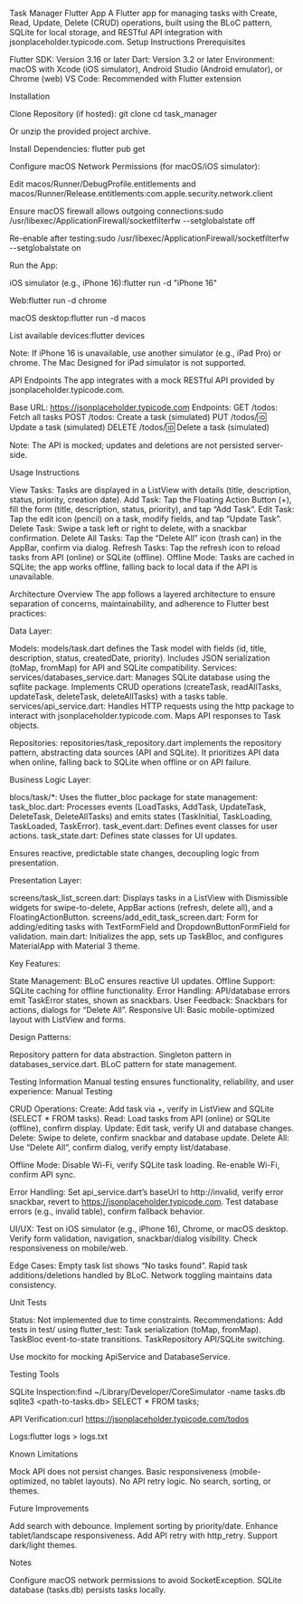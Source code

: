 Task Manager Flutter App
A Flutter app for managing tasks with Create, Read, Update, Delete (CRUD) operations, built using the BLoC pattern, SQLite for local storage, and RESTful API integration with jsonplaceholder.typicode.com.
Setup Instructions
Prerequisites

Flutter SDK: Version 3.16 or later
Dart: Version 3.2 or later
Environment: macOS with Xcode (iOS simulator), Android Studio (Android emulator), or Chrome (web)
VS Code: Recommended with Flutter extension

Installation

Clone Repository (if hosted):
git clone <repository-url>
cd task_manager

Or unzip the provided project archive.

Install Dependencies:
flutter pub get


Configure macOS Network Permissions (for macOS/iOS simulator):

Edit macos/Runner/DebugProfile.entitlements and macos/Runner/Release.entitlements:<key>com.apple.security.network.client</key>
<true/>


Ensure macOS firewall allows outgoing connections:sudo /usr/libexec/ApplicationFirewall/socketfilterfw --setglobalstate off

Re-enable after testing:sudo /usr/libexec/ApplicationFirewall/socketfilterfw --setglobalstate on




Run the App:

iOS simulator (e.g., iPhone 16):flutter run -d "iPhone 16"


Web:flutter run -d chrome


macOS desktop:flutter run -d macos


List available devices:flutter devices


Note: If iPhone 16 is unavailable, use another simulator (e.g., iPad Pro) or chrome. The Mac Designed for iPad simulator is not supported.



API Endpoints
The app integrates with a mock RESTful API provided by jsonplaceholder.typicode.com.

Base URL: https://jsonplaceholder.typicode.com
Endpoints:
GET /todos: Fetch all tasks
POST /todos: Create a task (simulated)
PUT /todos/:id: Update a task (simulated)
DELETE /todos/:id: Delete a task (simulated)


Note: The API is mocked; updates and deletions are not persisted server-side.

Usage Instructions

View Tasks: Tasks are displayed in a ListView with details (title, description, status, priority, creation date).
Add Task: Tap the Floating Action Button (+), fill the form (title, description, status, priority), and tap “Add Task”.
Edit Task: Tap the edit icon (pencil) on a task, modify fields, and tap “Update Task”.
Delete Task: Swipe a task left or right to delete, with a snackbar confirmation.
Delete All Tasks: Tap the “Delete All” icon (trash can) in the AppBar, confirm via dialog.
Refresh Tasks: Tap the refresh icon to reload tasks from API (online) or SQLite (offline).
Offline Mode: Tasks are cached in SQLite; the app works offline, falling back to local data if the API is unavailable.

Architecture Overview
The app follows a layered architecture to ensure separation of concerns, maintainability, and adherence to Flutter best practices:

Data Layer:

Models: models/task.dart defines the Task model with fields (id, title, description, status, createdDate, priority). Includes JSON serialization (toMap, fromMap) for API and SQLite compatibility.
Services:
services/databases_service.dart: Manages SQLite database using the sqflite package. Implements CRUD operations (createTask, readAllTasks, updateTask, deleteTask, deleteAllTasks) with a tasks table.
services/api_service.dart: Handles HTTP requests using the http package to interact with jsonplaceholder.typicode.com. Maps API responses to Task objects.


Repositories: repositories/task_repository.dart implements the repository pattern, abstracting data sources (API and SQLite). It prioritizes API data when online, falling back to SQLite when offline or on API failure.


Business Logic Layer:

blocs/task/*: Uses the flutter_bloc package for state management:
task_bloc.dart: Processes events (LoadTasks, AddTask, UpdateTask, DeleteTask, DeleteAllTasks) and emits states (TaskInitial, TaskLoading, TaskLoaded, TaskError).
task_event.dart: Defines event classes for user actions.
task_state.dart: Defines state classes for UI updates.


Ensures reactive, predictable state changes, decoupling logic from presentation.


Presentation Layer:

screens/task_list_screen.dart: Displays tasks in a ListView with Dismissible widgets for swipe-to-delete, AppBar actions (refresh, delete all), and a FloatingActionButton.
screens/add_edit_task_screen.dart: Form for adding/editing tasks with TextFormField and DropdownButtonFormField for validation.
main.dart: Initializes the app, sets up TaskBloc, and configures MaterialApp with Material 3 theme.


Key Features:

State Management: BLoC ensures reactive UI updates.
Offline Support: SQLite caching for offline functionality.
Error Handling: API/database errors emit TaskError states, shown as snackbars.
User Feedback: Snackbars for actions, dialogs for “Delete All”.
Responsive UI: Basic mobile-optimized layout with ListView and forms.


Design Patterns:

Repository pattern for data abstraction.
Singleton pattern in databases_service.dart.
BLoC pattern for state management.



Testing Information
Manual testing ensures functionality, reliability, and user experience:
Manual Testing

CRUD Operations:
Create: Add task via +, verify in ListView and SQLite (SELECT * FROM tasks).
Read: Load tasks from API (online) or SQLite (offline), confirm display.
Update: Edit task, verify UI and database changes.
Delete: Swipe to delete, confirm snackbar and database update.
Delete All: Use “Delete All”, confirm dialog, verify empty list/database.


Offline Mode:
Disable Wi-Fi, verify SQLite task loading.
Re-enable Wi-Fi, confirm API sync.


Error Handling:
Set api_service.dart’s baseUrl to http://invalid, verify error snackbar, revert to https://jsonplaceholder.typicode.com.
Test database errors (e.g., invalid table), confirm fallback behavior.


UI/UX:
Test on iOS simulator (e.g., iPhone 16), Chrome, or macOS desktop.
Verify form validation, navigation, snackbar/dialog visibility.
Check responsiveness on mobile/web.


Edge Cases:
Empty task list shows “No tasks found”.
Rapid task additions/deletions handled by BLoC.
Network toggling maintains data consistency.



Unit Tests

Status: Not implemented due to time constraints.
Recommendations:
Add tests in test/ using flutter_test:
Task serialization (toMap, fromMap).
TaskBloc event-to-state transitions.
TaskRepository API/SQLite switching.


Use mockito for mocking ApiService and DatabaseService.



Testing Tools

SQLite Inspection:find ~/Library/Developer/CoreSimulator -name tasks.db
sqlite3 <path-to-tasks.db>
SELECT * FROM tasks;


API Verification:curl https://jsonplaceholder.typicode.com/todos


Logs:flutter logs > logs.txt



Known Limitations

Mock API does not persist changes.
Basic responsiveness (mobile-optimized, no tablet layouts).
No API retry logic.
No search, sorting, or themes.

Future Improvements

Add search with debounce.
Implement sorting by priority/date.
Enhance tablet/landscape responsiveness.
Add API retry with http_retry.
Support dark/light themes.

Notes

Configure macOS network permissions to avoid SocketException.
SQLite database (tasks.db) persists tasks locally.

